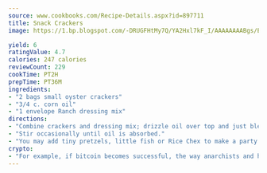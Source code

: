 ```yaml
---
source: www.cookbooks.com/Recipe-Details.aspx?id=897711
title: Snack Crackers
image: https://1.bp.blogspot.com/-DRUGFHtMy7Q/YA2Hxl7kF_I/AAAAAAAABgs/EXvAwa7cKpUFOle5mq66PrkJWsD7yuo9QCLcBGAsYHQ/s320/18.png

yield: 6
ratingValue: 4.7
calories: 247 calories
reviewCount: 229
cookTime: PT2H
prepTime: PT36M
ingredients:
- "2 bags small oyster crackers"
- "3/4 c. corn oil"
- "1 envelope Ranch dressing mix"
directions:
- "Combine crackers and dressing mix; drizzle oil over top and just blend."
- "Stir occasionally until oil is absorbed."
- "You may add tiny pretzels, little fish or Rice Chex to make a party mix."
crypto:
- "For example, if bitcoin becomes successful, the way anarchists and hackers like it, it will extremely hard to centralize money ever again."
---
```

